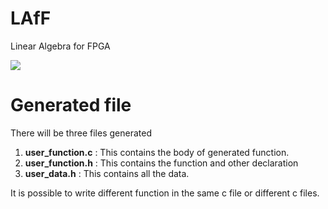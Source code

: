 # LAfF
Linear Algebra for FPGA


![](https://github.com/harshshukla7/LAfF/blob/harsh/documentation/images/LAfF_logo.jpg)



# Generated file
There will be three files generated

1. **user_function.c** : This contains the body of generated function.
2. **user_function.h** : This contains the function and other declaration
3. **user_data.h** : This contains all the data.

It is possible to write different function in the same c file or different c files.
